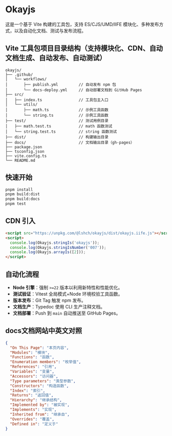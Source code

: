 # Okayjs

这是一个基于 Vite 构建的工具包，支持 ES/CJS/UMD/IIFE 模块化、多种发布方式，以及自动化文档、测试与发布流程。

## Vite 工具包项目目录结构（支持模块化、CDN、自动文档生成、自动发布、自动测试）

```text
okayjs/
├── .github/
│   └── workflows/
│       ├── publish.yml         // 自动发布 npm 包
│       └── docs-deploy.yml     // 自动部署文档到 GitHub Pages
├── src/
│   ├── index.ts                // 工具包主入口
│   └── utils/
│       ├── math.ts             // 示例工具函数
│       └── string.ts           // 示例工具函数
├── test/                       // 测试用例目录
│   ├── math.test.ts            // math 函数测试
│   └── string.test.ts          // string 函数测试
├── dist/                       // 构建输出目录
├── docs/                       // 文档输出目录（gh-pages）
├── package.json
├── tsconfig.json
├── vite.config.ts
└── README.md
```

## 快速开始

```bash
pnpm install
pnpm build:dist
pnpm build:docs
pnpm test
```

## CDN 引入

```html
<script src="https://unpkg.com/@lshch/okayjs/dist/okayjs.iife.js"></script>
<script>
  console.log(Okayjs.stringIs('okayjs'));
  console.log(Okayjs.stringIsNumber('007'));
  console.log(Okayjs.arrayIs([2]));
</script>
```

## 自动化流程

- **Node 引擎**：强制 `>=22` 版本以利用新特性和性能优化。
- **测试验证**：Vitest 全局模式+Node 环境校验工具函数。
- **版本发布**：Git Tag 触发 npm 发布。
- **文档生产**：Typedoc 使用 CLI 生产注释文档。
- **文档部署**：Push 到 `main` 自动推送至 GitHub Pages。

## docs文档网站中英文对照

```json
{
  "On This Page": "本页内容",
  "Modules": "模块",
  "Functions": "函数",
  "Enumeration members": "枚举值",
  "References": "引用",
  "Variables": "变量",
  "Accessors": "访问器",
  "Type parameters": "类型参数",
  "Constructors": "构造函数",
  "Index": "索引",
  "Returns": "返回值",
  "Hierarchy": "继承结构",
  "Implemented by": "被实现",
  "Implements": "实现",
  "Inherited from": "继承自",
  "Overrides": "覆盖",
  "Defined in": "定义于"
}
```
